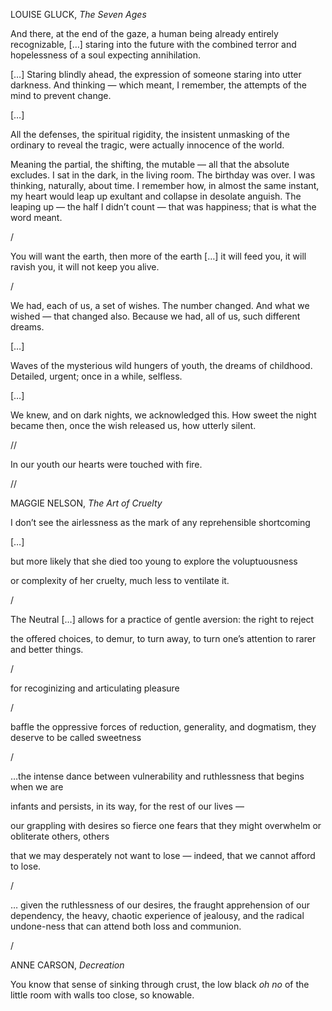 LOUISE GLUCK, *The Seven Ages*

And there, at the end of the gaze,
a human being already entirely recognizable,
[…]
staring into the future with the combined
terror and hopelessness of a soul expecting annihilation.

[…]
Staring blindly ahead, the expression of someone staring into utter 
	darkness.
And thinking — which meant, I remember, the attempts of the mind
to prevent change.

[…]

All the defenses, the spiritual rigidity, the insistent
unmasking of the ordinary to reveal the tragic,
were actually innocence of the world.

Meaning the partial, the shifting, the mutable — 
all that the absolute excludes. I sat in the dark, in the living room.
The birthday was over. I was thinking, naturally, about time.
I remember how, in almost the same instant,
my heart would leap up exultant and collapse
in desolate anguish. The leaping up — the half I didn’t count —
that was happiness; that is what the word meant.

/

You will want the earth, then more of the earth
[…]
it will feed you, it will ravish you,
it will not keep you alive.

/

We had, each of us, a set of wishes.
The number changed. And what we wished — that changed also. Because
we had, all of us, such different dreams.

[…]

Waves of the mysterious wild hungers of youth, the dreams of childhood.
Detailed, urgent; once in a while, selfless.

[…]

We knew, and on dark nights, we acknowledged this.
How sweet the night became then,
once the wish released us,
how utterly silent.

//

In our youth our hearts were touched with fire.

//

MAGGIE NELSON, *The Art of Cruelty*

I don’t see 
the airlessness 
as the mark of 
any reprehensible 
shortcoming 

[…] 

but more likely 
that she died too 
young to explore 
the voluptuousness 

or complexity of her 
cruelty, much less to 
ventilate it.

/


The Neutral […] allows 
for a practice of gentle 
aversion: the right to reject 

the offered choices, to demur, 
to turn away, to turn one’s attention 
to rarer and better things.

/

for recoginizing and articulating pleasure

/

baffle the oppressive 
forces of reduction, 
generality, and dogmatism, 
they deserve to be called 
sweetness

/

…the intense dance 
between vulnerability 
and ruthlessness that 
begins when we are 

infants and persists, 
in its way, for the 
rest of our lives — 

our grappling with desires 
so fierce one fears that 
they might overwhelm or 
obliterate others, others

that we may desperately not 
want to lose — indeed, that 
we cannot afford to lose.

/ 

… given the ruthlessness of our desires, 
the fraught apprehension of our dependency, 
the heavy, chaotic experience of jealousy, 
and the radical undone-ness that can attend 
both loss and communion.

/

ANNE CARSON, *Decreation*

You know that sense of sinking through crust,
the low black *oh no* of the little room
with walls too close, so knowable.






















